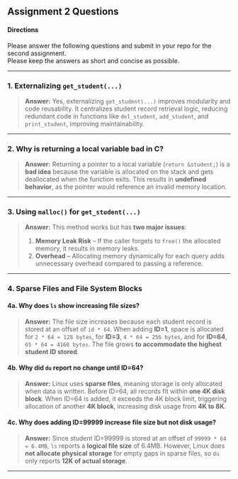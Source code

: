 ## Assignment 2 Questions

#### Directions
Please answer the following questions and submit in your repo for the second assignment.  
Please keep the answers as short and concise as possible.

---

### 1. Externalizing `get_student(...)`
> **Answer:** Yes, externalizing `get_student(...)` improves modularity and code reusability. It centralizes student record retrieval logic, reducing redundant code in functions like `del_student`, `add_student`, and `print_student`, improving maintainability.

---

### 2. Why is returning a local variable bad in C?
> **Answer:** Returning a pointer to a local variable (`return &student;`) is a **bad idea** because the variable is allocated on the stack and gets deallocated when the function exits. This results in **undefined behavior**, as the pointer would reference an invalid memory location.

---

### 3. Using `malloc()` for `get_student(...)`
> **Answer:** This method works but has **two major issues**:
> 1. **Memory Leak Risk** – If the caller forgets to `free()` the allocated memory, it results in memory leaks.
> 2. **Overhead** – Allocating memory dynamically for each query adds unnecessary overhead compared to passing a reference.

---

### 4. Sparse Files and File System Blocks

#### **4a. Why does `ls` show increasing file sizes?**
> **Answer:** The file size increases because each student record is stored at an offset of `id * 64`. When adding **ID=1**, space is allocated for `2 * 64 = 128 bytes`, for **ID=3**, `4 * 64 = 256 bytes`, and for **ID=64**, `65 * 64 = 4160 bytes`. The file grows **to accommodate the highest student ID stored**.

#### **4b. Why did `du` report no change until ID=64?**
> **Answer:** Linux uses **sparse files**, meaning storage is only allocated when data is written. Before ID=64, all records fit within **one 4K disk block**. When ID=64 is added, it exceeds the 4K block limit, triggering allocation of another **4K block**, increasing disk usage from **4K to 8K**.

#### **4c. Why does adding ID=99999 increase file size but not disk usage?**
> **Answer:** Since student ID=99999 is stored at an offset of `99999 * 64 = 6.4MB`, `ls` reports a **logical file size** of 6.4MB. However, Linux does **not allocate physical storage** for empty gaps in sparse files, so `du` only reports **12K of actual storage**.

---

